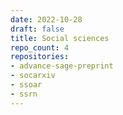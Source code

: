 ```yaml
---
date: 2022-10-28
draft: false
title: Social sciences
repo_count: 4
repositories:
- advance-sage-preprint
- socarxiv
- ssoar
- ssrn
---
```



